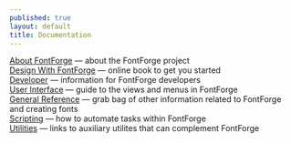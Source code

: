```yaml
---
published: true
layout: default
title: Documentation
---
```


[About FontForge](project) &mdash; about the FontForge project  
[Design With FontForge](http://designwithfontforge.com) &mdash; online book to get you started  
[Developer](developers) &mdash; information for FontForge developers  
[User Interface](interface) &mdash; guide to the views and menus in FontForge  
[General Reference](reference) &mdash; grab bag of other information related to FontForge and creating fonts  
[Scripting](scripting) &mdash; how to automate tasks within FontForge  
[Utilities](utilities) &mdash; links to auxiliary utilites that can complement FontForge  